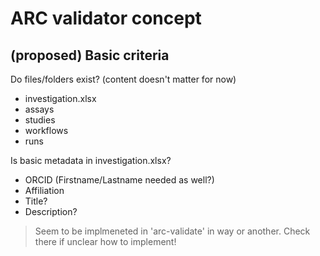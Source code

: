 # ARC validator concept

## (proposed) Basic criteria

Do files/folders exist? (content doesn't matter for now)
- investigation.xlsx
- assays
- studies
- workflows
- runs

Is basic metadata in investigation.xlsx?
- ORCID (Firstname/Lastname needed as well?)
- Affiliation
- Title?
- Description?

> Seem to be implmeneted in 'arc-validate' in way or another. Check there if unclear how to implement!